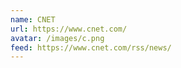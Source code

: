 ```yaml
---
name: CNET
url: https://www.cnet.com/
avatar: /images/c.png
feed: https://www.cnet.com/rss/news/
---
```

